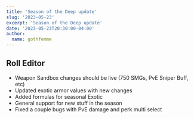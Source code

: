 ```yaml
---
title: 'Season of the Deep update'
slug: '2023-05-23'
excerpt: 'Season of the Deep update'
date: '2023-05-23T20:30:00-04:00'
author:
  name: gothfemme
---
```


## Roll Editor

- Weapon Sandbox changes should be live (750 SMGs, PvE Sniper Buff, etc)
- Updated exotic armor values with new changes
- Added formulas for seasonal Exotic
- General support for new stuff in the season
- Fixed a couple bugs with PvE damage and perk multi select
